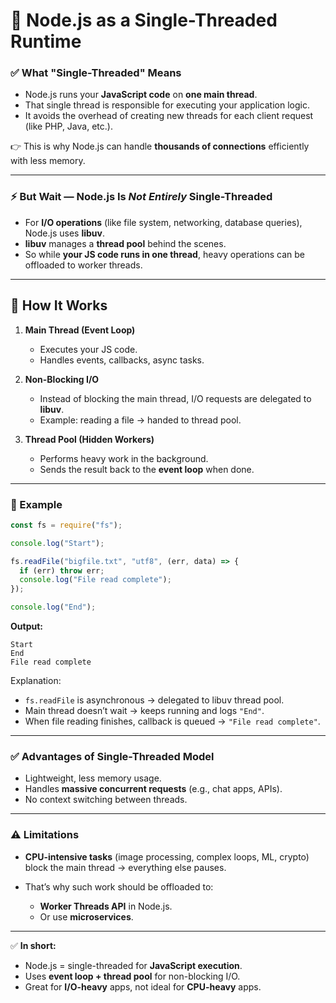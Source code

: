 # 🧵 Node.js as a Single-Threaded Runtime

### ✅ What "Single-Threaded" Means

* Node.js runs your **JavaScript code** on **one main thread**.
* That single thread is responsible for executing your application logic.
* It avoids the overhead of creating new threads for each client request (like PHP, Java, etc.).

👉 This is why Node.js can handle **thousands of connections** efficiently with less memory.

---

### ⚡ But Wait — Node.js Is *Not Entirely* Single-Threaded

* For **I/O operations** (like file system, networking, database queries), Node.js uses **libuv**.
* **libuv** manages a **thread pool** behind the scenes.
* So while **your JS code runs in one thread**, heavy operations can be offloaded to worker threads.

---

## 🔄 How It Works

1. **Main Thread (Event Loop)**

   * Executes your JS code.
   * Handles events, callbacks, async tasks.

2. **Non-Blocking I/O**

   * Instead of blocking the main thread, I/O requests are delegated to **libuv**.
   * Example: reading a file → handed to thread pool.

3. **Thread Pool (Hidden Workers)**

   * Performs heavy work in the background.
   * Sends the result back to the **event loop** when done.

---

### 📌 Example

```js
const fs = require("fs");

console.log("Start");

fs.readFile("bigfile.txt", "utf8", (err, data) => {
  if (err) throw err;
  console.log("File read complete");
});

console.log("End");
```

**Output:**

```
Start
End
File read complete
```

Explanation:

* `fs.readFile` is asynchronous → delegated to libuv thread pool.
* Main thread doesn’t wait → keeps running and logs `"End"`.
* When file reading finishes, callback is queued → `"File read complete"`.

---

### ✅ Advantages of Single-Threaded Model

* Lightweight, less memory usage.
* Handles **massive concurrent requests** (e.g., chat apps, APIs).
* No context switching between threads.

---

### ⚠️ Limitations

* **CPU-intensive tasks** (image processing, complex loops, ML, crypto) block the main thread → everything else pauses.
* That’s why such work should be offloaded to:

  * **Worker Threads API** in Node.js.
  * Or use **microservices**.

---

✅ **In short:**

* Node.js = single-threaded for **JavaScript execution**.
* Uses **event loop + thread pool** for non-blocking I/O.
* Great for **I/O-heavy** apps, not ideal for **CPU-heavy** apps.
